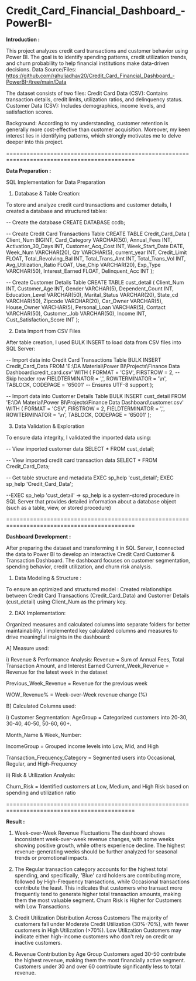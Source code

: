 # Credit_Card_Financial_Dashboard_-PowerBI-

**Introduction :**

This project analyzes credit card transactions and customer behavior using Power BI. The goal is to identify spending patterns, credit utilization trends, and churn probability to help financial institutions make data-driven decisions.
Data Source/Files:  https://github.com/rahuljadhav20/Credit_Card_Financial_Dashboard_-PowerBI-/tree/main/Data

The dataset consists of two files:
Credit Card Data (CSV): Contains transaction details, credit limits, utilization ratios, and delinquency status.
Customer Data (CSV): Includes demographics, income levels, and satisfaction scores.

Background:
According to my understanding, customer retention is generally more cost-effective than customer acquisition. Moreover, my keen interest lies in identifying patterns, which strongly motivates me to delve deeper into this project.

============================================================================================

**Data Preparation :**

SQL Implementation for Data Preparation

1) Database & Table Creation:

To store and analyze credit card transactions and customer details, I created a database and structured tables:

-- Create the database
CREATE DATABASE ccdb;

-- Create Credit Card Transactions Table
CREATE TABLE Credit_Card_Data (
Client_Num BIGINT,
Card_Category VARCHAR(50),
Annual_Fees INT,
Activation_30_Days INT,
Customer_Acq_Cost INT,
Week_Start_Date DATE,
Week_Num VARCHAR(20),
Qtr VARCHAR(5),
current_year INT,
Credit_Limit FLOAT,
Total_Revolving_Bal INT,
Total_Trans_Amt INT,
Total_Trans_Vol INT,
Avg_Utilization_Ratio FLOAT,
Use_Chip VARCHAR(20),
Exp_Type VARCHAR(50),
Interest_Earned FLOAT,
Delinquent_Acc INT
);

-- Create Customer Details Table
CREATE TABLE cust_detail (
Client_Num INT,
Customer_Age INT,
Gender VARCHAR(5),
Dependent_Count INT,
Education_Level VARCHAR(50),
Marital_Status VARCHAR(20),
State_cd VARCHAR(50),
Zipcode VARCHAR(20),
Car_Owner VARCHAR(5),
House_Owner VARCHAR(5),
Personal_Loan VARCHAR(5),
Contact VARCHAR(50),
Customer_Job VARCHAR(50),
Income INT,
Cust_Satisfaction_Score INT
);

2) Data Import from CSV Files

After table creation, I used BULK INSERT to load data from CSV files into SQL Server:

-- Import data into Credit Card Transactions Table
BULK INSERT Credit_Card_Data
FROM 'E:\DA Material\Power BI\Projects\Finance Data Dashboard\credit_card.csv'
WITH (
FORMAT = 'CSV',
FIRSTROW = 2,  -- Skip header row
FIELDTERMINATOR = ',',
ROWTERMINATOR = '\n',
TABLOCK,
CODEPAGE = '65001'  -- Ensures UTF-8 support
);

-- Import data into Customer Details Table
BULK INSERT cust_detail
FROM 'E:\DA Material\Power BI\Projects\Finance Data Dashboard\customer.csv'
WITH (
FORMAT = 'CSV',
FIRSTROW = 2,
FIELDTERMINATOR = ',',
ROWTERMINATOR = '\n',
TABLOCK,
CODEPAGE = '65001'
);

3) Data Validation & Exploration

To ensure data integrity, I validated the imported data using:

-- View imported customer data
SELECT * FROM cust_detail;

-- View imported credit card transaction data
SELECT * FROM Credit_Card_Data;

-- Get table structure and metadata
EXEC sp_help 'cust_detail';
EXEC sp_help 'Credit_Card_Data';

--EXEC sp_help 'cust_detail' -> sp_help is a system-stored procedure in SQL Server that provides detailed information about a database object (such as a table, view, or stored procedure)


============================================================================================

**Dashboard Development :**
 
After preparing the dataset and transforming it in SQL Server, I connected the data to Power BI to develop an interactive Credit Card Customer & Transaction Dashboard. The dashboard focuses on customer segmentation, spending behavior, credit utilization, and churn risk analysis.

1.  Data Modeling & Structure :

To ensure an optimized and structured model :
Created relationships between Credit Card Transactions (Credit_Card_Data) and Customer Details (cust_detail) using Client_Num as the primary key.

2. DAX Implementation:

Organized measures and calculated columns into separate folders for better maintainability.
I implemented key calculated columns and measures to drive meaningful insights in the dashboard:

A] Measure used:

i) Revenue & Performance Analysis:
Revenue = Sum of Annual Fees, Total Transaction Amount, and Interest Earned
Current_Week_Revenue = Revenue for the latest week in the dataset

Previous_Week_Revenue = Revenue for the previous week

WOW_Revenue% = Week-over-Week revenue change (%)

B] Calculated Columns used:

i) Customer Segmentation:
AgeGroup
= Categorized customers into 20-30, 30-40, 40-50, 50-60, 60+.

Month_Name & Week_Number:

IncomeGroup = Grouped income levels into Low, Mid, and High

Transaction_Frequency_Category = Segmented users into Occasional, Regular, and High-Frequency

ii) Risk & Utilization Analysis:

Churn_Risk = Identified customers at Low, Medium, and High Risk based on spending and utilization ratio

============================================================================================

**Result :**

1. Week-over-Week Revenue Fluctuations
The dashboard shows inconsistent week-over-week revenue changes, with some weeks showing positive growth, while others experience decline.
The highest revenue-generating weeks should be further analyzed for seasonal trends or promotional impacts.

2. The Regular transaction category accounts for the highest total spending, and specifically, 'Blue' card holders are contributing more, followed by High-Frequency transactions, while Occasional transactions contribute the least. This indicates that customers who transact more frequently tend to generate higher total transaction amounts, making them the most valuable segment. Churn Risk is Higher for Customers with Low Transactions.

3. Credit Utilization Distribution Across Customers
The majority of customers fall under Moderate Credit Utilization (30%-70%), with fewer customers in High Utilization (>70%).
Low Utilization Customers may indicate either high-income customers who don't rely on credit or inactive customers.

4. Revenue Contribution by Age Group
Customers aged 30-50 contribute the highest revenue, making them the most financially active segment.
Customers under 30 and over 60 contribute significantly less to total revenue.
